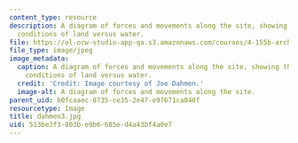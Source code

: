 ```yaml
---
content_type: resource
description: A diagram of forces and movements along the site, showing the boundary
  conditions of land versus water.
file: https://ol-ocw-studio-app-qa.s3.amazonaws.com/courses/4-155b-architectural-design-level-iii-a-student-center-for-mit-fall-2004/513be3f3803be9b6685ed4a43bf4a0e7_dahmen3.jpg
file_type: image/jpeg
image_metadata:
  caption: A diagram of forces and movements along the site, showing the boundary
    conditions of land versus water.
  credit: 'Credit: Image courtesy of Joe Dahmen.'
  image-alt: A diagram of forces and movements along the site.
parent_uid: b0fcaaec-8735-ce35-2e47-e97671ca040f
resourcetype: Image
title: dahmen3.jpg
uid: 513be3f3-803b-e9b6-685e-d4a43bf4a0e7
---
```

